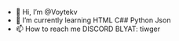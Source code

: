 - 👋 Hi, I’m @Voytekv
- 🌱 I’m currently learning HTML C## Python Json
- 📫 How to reach me DISCORD BLYAT: tiwger

<!---
Voytekv/Voytekv is a ✨ special ✨ repository because its `README.md` (this file) appears on your GitHub profile.
You can click the Preview link to take a look at your changes.
--->
